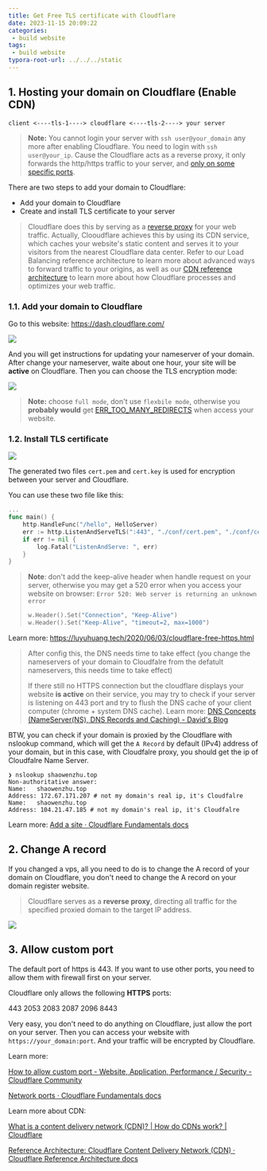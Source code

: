 ```yaml
---
title: Get Free TLS certificate with Cloudflare
date: 2023-11-15 20:09:22
categories:
 - build website
tags:
 - build website
typora-root-url: ../../../static
---
```


## 1. Hosting your domain on Cloudflare (Enable CDN)

```
client <----tls-1----> cloudflare <----tls-2----> your server
```

> **Note:** You cannot login your server with `ssh user@your_domain` any more after enabling Cloudflare. You need to login with `ssh user@your_ip`. Cause the Cloudflare acts as a reverse proxy, it only forwards the http/https traffic to your server, and [only on some specific ports](https://developers.cloudflare.com/fundamentals/reference/network-ports/). 

There are two steps to add your domain to Cloudflare:

- Add your domain to Cloudflare
- Create and install TLS certificate to your server

> Cloudflare does this by serving as a [reverse proxy](https://www.cloudflare.com/learning/cdn/glossary/reverse-proxy/) for your web traffic. Actually, Clooudflare achieves this by using its CDN service, which caches your website's static content and serves it to your visitors from the nearest Cloudflare data center.
> Refer to our Load Balancing reference architecture to learn more about advanced ways to forward traffic to your origins, as well as our [CDN reference architecture](https://developers.cloudflare.com/reference-architecture/architectures/cdn/) to learn more about how Cloudflare processes and optimizes your web traffic.

### 1.1. Add your domain to Cloudflare

Go to this website: https://dash.cloudflare.com/

![](https://pub-2a6758f3b2d64ef5bb71ba1601101d35.r2.dev/blogs/2024/08/5ec8185791f488d73320ceadd0db79dc.png)

And you will get instructions for updating your nameserver of your domain. After change your nameserver, waite about one hour, your site will be **active** on Cloudflare. Then you can choose the TLS encryption mode:

![](https://pub-2a6758f3b2d64ef5bb71ba1601101d35.r2.dev/blogs/2024/08/3ff225afee4374761c3943c1c6ed009a.png)

> **Note:** choose `full mode`, don't use `flexbile mode`, otherwise you **probably would** get [ERR_TOO_MANY_REDIRECTS](https://developers.cloudflare.com/ssl/troubleshooting/too-many-redirects/) when access your website. 

### 1.2. Install TLS certificate

![](https://pub-2a6758f3b2d64ef5bb71ba1601101d35.r2.dev/blogs/2024/08/d3d8aa4e52defcc7961fe8fad4d3eb88.png)

The generated two files `cert.pem` and `cert.key` is used for encryption between your server and Cloudflare. 

You can use these two file like this:

```go
... 
func main() {
    http.HandleFunc("/hello", HelloServer)
    err := http.ListenAndServeTLS(":443", "./conf/cert.pem", "./conf/cert.key", nil)
    if err != nil {
        log.Fatal("ListenAndServe: ", err)
    }
}
```

> **Note**: don't add the keep-alive header when handle request on your server, otherwise you may get a 520 error when you access your website on browser: `Error 520: Web server is returning an unknown error` 
>
> ```go
> w.Header().Set("Connection", "Keep-Alive")
> w.Header().Set("Keep-Alive", "timeout=2, max=1000")
> ```

Learn more: https://luyuhuang.tech/2020/06/03/cloudflare-free-https.html

> After config this, the DNS needs time to take effect (you change the nameservers of your domain to Cloudfalre from the defatult nameservers, this needs time to take effect) 
>
> If there still no HTTPS connection but the cloudflare displays your website **is active** on their service, you may try to check if your server is listening on 443 port and try to flush the DNS cache of your client computer (chrome + system DNS cache). Learn more: [DNS Concepts (NameServer(NS), DNS Records and Caching) - David's Blog](https://davidzhu.xyz/post/networking/002-dns-basics/)

BTW, you can check if your domain is proxied by the Cloudflare with nslookup command, which will get the `A Record` by default (IPv4) address of your domain, but in this case, with Cloudfalre proxy, you should get the ip of Cloudfalre Name Server. 

```shell
❯ nslookup shaowenzhu.top
Non-authoritative answer:
Name:	shaowenzhu.top
Address: 172.67.171.207 # not my domain's real ip, it's Cloudfalre
Name:	shaowenzhu.top
Address: 104.21.47.185 # not my domain's real ip, it's Cloudfalre

```

Learn more: [Add a site · Cloudflare Fundamentals docs](https://developers.cloudflare.com/fundamentals/setup/account-setup/add-site/)

## 2. Change A record

If you changed a vps, all you need to do is to change the A record of your domain on Cloudflare, you don't need to change the A record on your domain register website.

> Cloudflare serves as a **reverse proxy**, directing all traffic for the specified proxied domain to the target IP address.

![](https://pub-2a6758f3b2d64ef5bb71ba1601101d35.r2.dev/blogs/2024/08/af17da33f67f363301b8d14cf87428ea.png)

## 3. Allow custom port

The default port of https is 443. If you want to use other ports, you need to allow them with firewall first on your server.

Cloudflare only allows the following **HTTPS** ports:

443
2053
2083
2087
2096
8443

Very easy, you don't need to do anything on Cloudflare, just allow the port on your server. Then you can access your website with `https://your_domain:port`. And your traffic will be encrypted by Cloudflare. 

Learn more:

[How to allow custom port - Website, Application, Performance / Security - Cloudflare Community](https://community.cloudflare.com/t/how-to-allow-custom-port/175855)

[Network ports · Cloudflare Fundamentals docs](https://developers.cloudflare.com/fundamentals/reference/network-ports/)

Learn more about CDN: 

[What is a content delivery network (CDN)? | How do CDNs work? | Cloudflare](https://www.cloudflare.com/learning/cdn/what-is-a-cdn/)

[Reference Architecture: Cloudflare Content Delivery Network (CDN) · Cloudflare Reference Architecture docs](https://developers.cloudflare.com/reference-architecture/architectures/cdn/)